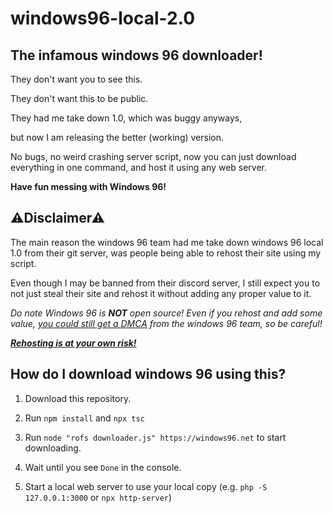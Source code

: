 # windows96-local-2.0
## The infamous windows 96 downloader!


They don't want you to see this.

They don't want this to be public.

They had me take down 1.0, which was buggy anyways,

but now I am releasing the better (working) version.

No bugs, no weird crashing server script, now you can just download everything in one command, and host it using any web server.

**Have fun messing with Windows 96!**

## ⚠Disclaimer⚠

The main reason the windows 96 team had me take down windows 96 local 1.0 from their git server, was people being able to rehost their site using my script.

Even though I may be banned from their discord server, I still expect you to not just steal their site and rehost it without adding any proper value to it.

*Do note Windows 96 is **NOT** open source!
Even if you rehost *and* add some value, <ins>you could still get a DMCA</ins> from the windows 96 team, so be careful!*



<ins>***Rehosting is at your own risk!***</ins>

## How do I download windows 96 using this?

1. Download this repository.

2. Run `npm install` and `npx tsc`

3. Run `node "rofs downloader.js" https://windows96.net` to start downloading.

4. Wait until you see `Done` in the console.

5. Start a local web server to use your local copy (e.g. `php -S 127.0.0.1:3000` or `npx http-server`)
